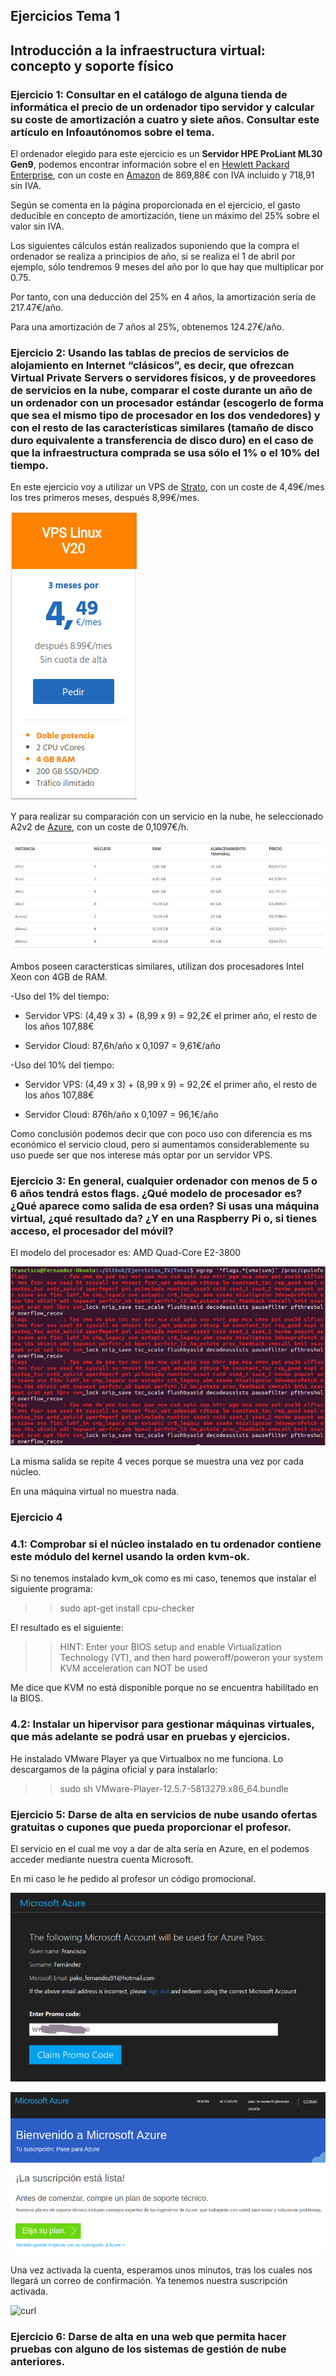 ## Ejercicios Tema 1

## Introducción a la infraestructura virtual: concepto y soporte físico

### Ejercicio 1: Consultar en el catálogo de alguna tienda de informática el precio de un ordenador tipo servidor y calcular su coste de amortización a cuatro y siete años. Consultar este artículo en Infoautónomos sobre el tema.

El ordenador elegido para este ejercicio es un **Servidor HPE ProLiant ML30 Gen9**, podemos encontrar información sobre el en
[Hewlett Packard Enterprise](https://www.hpe.com/es/es/product-catalog/servers/proliant-servers/pip.hpe-proliant-ml30-gen9-server.1008556812.html), 
con un coste en [Amazon](https://www.amazon.es/Hewlett-Packard-Enterprise-ProLiant-E3-1220V5/dp/B01C6Z1T1A/ref=pd_lpo_sbs_147_t_0?_encoding=UTF8&psc=1&refRID=9D5J8FVDPG4M836XS2RN) 
de 869,88€ con IVA incluido y 718,91 sin IVA.

Según se comenta en la página proporcionada en el ejercicio, el gasto deducible en concepto de amortización, tiene un máximo del 25% sobre el valor sin IVA.

Los siguientes cálculos están realizados suponiendo que la compra el ordenador se realiza a principios de año, si se realiza
el 1 de abril por ejemplo, sólo tendremos 9 meses del año por lo que hay que multiplicar por 0.75.

Por tanto, con una deducción del 25% en 4 años, la amortización sería de 217.47€/año.

Para una amortización de 7 años al 25%, obtenemos 124.27€/año.

### Ejercicio 2: Usando las tablas de precios de servicios de alojamiento en Internet “clásicos”, es decir, que ofrezcan Virtual Private Servers o servidores físicos, y de proveedores de servicios en la nube, comparar el coste durante un año de un ordenador con un procesador estándar (escogerlo de forma que sea el mismo tipo de procesador en los dos vendedores) y con el resto de las características similares (tamaño de disco duro equivalente a transferencia de disco duro) en el caso de que la infraestructura comprada se usa sólo el 1% o el 10% del tiempo.

En este ejercicio voy a utilizar un VPS de [Strato](https://www.strato.es/vps-linux/), con un coste de 4,49€/mes los tres primeros meses, después 8,99€/mes.

![curl](https://github.com/franfermi/Ejercicios_IV/blob/master/Tema1/Capturas/precios_VPS.png)

Y para realizar su comparación con un servicio en la nube, he seleccionado A2v2 de [Azure](https://azure.microsoft.com/es-es/pricing/details/cloud-services/), con un coste de 0,1097€/h.

![curl](https://github.com/franfermi/Ejercicios_IV/blob/master/Tema1/Capturas/precios_cloud_azure.png)

Ambos poseen caractersticas similares, utilizan dos procesadores Intel Xeon con 4GB de RAM.

-Uso del 1% del tiempo:

* Servidor VPS: (4,49 x 3) + (8,99 x 9) = 92,2€ el primer año, el resto de los años 107,88€

* Servidor Cloud: 87,6h/año x 0,1097 = 9,61€/año

-Uso del 10% del tiempo:

* Servidor VPS: (4,49 x 3) + (8,99 x 9) = 92,2€ el primer año, el resto de los años 107,88€

* Servidor Cloud: 876h/año x 0,1097 = 96,1€/año

Como conclusión podemos decir que con poco uso con diferencia es ms económico el servicio cloud, pero si aumentamos considerablemente su uso puede ser que nos interese más optar por un servidor VPS.

### Ejercicio 3: En general, cualquier ordenador con menos de 5 o 6 años tendrá estos flags. ¿Qué modelo de procesador es? ¿Qué aparece como salida de esa orden? Si usas una máquina virtual, ¿qué resultado da? ¿Y en una Raspberry Pi o, si tienes acceso, el procesador del móvil?

El modelo del procesador es: AMD Quad-Core E2-3800

![curl](https://github.com/franfermi/Ejercicios_IV/blob/master/Tema1/Capturas/flags.png)

La misma salida se repite 4 veces porque se muestra una vez por cada núcleo.

En una máquina virtual no muestra nada.

### Ejercicio 4

### 4.1: Comprobar si el núcleo instalado en tu ordenador contiene este módulo del kernel usando la orden kvm-ok.

Si no tenemos instalado kvm_ok como es mi caso, tenemos que instalar el siguiente programa:

>> sudo apt-get install cpu-checker

El resultado es el siguiente:

>> HINT: Enter your BIOS setup and enable Virtualization Technology (VT), and then hard poweroff/poweron your system
>> KVM acceleration can NOT be used

Me dice que KVM no está disponible porque no se encuentra habilitado en la BIOS.

### 4.2: Instalar un hipervisor para gestionar máquinas virtuales, que más adelante se podrá usar en pruebas y ejercicios.

He instalado VMware Player ya que Virtualbox no me funciona. Lo descargamos de la página oficial y para instalarlo:

>> sudo sh VMware-Player-12.5.7-5813279.x86_64.bundle

### Ejercicio 5: Darse de alta en servicios de nube usando ofertas gratuitas o cupones que pueda proporcionar el profesor.

El servicio en el cual me voy a dar de alta sería en Azure, en el podemos acceder mediante nuestra cuenta Microsoft.

En mi caso le he pedido al profesor un código promocional.

![curl](https://github.com/franfermi/Ejercicios_IV/blob/master/Tema1/Capturas/cuenta_azure.png)

![curl](https://github.com/franfermi/Ejercicios_IV/blob/master/Tema1/Capturas/cuenta_azure_confirmada.png)

Una vez activada la cuenta, esperamos unos minutos, tras los cuales nos llegará un correo de confirmación. Ya tenemos nuestra
suscripción activada.

![curl](https://github.com/franfermi/Ejercicios_IV/blob/master/Tema1/Capturas/cuenta_suscripci%C3%B3n_azure.png)

### Ejercicio 6: Darse de alta en una web que permita hacer pruebas con alguno de los sistemas de gestión de nube anteriores.

